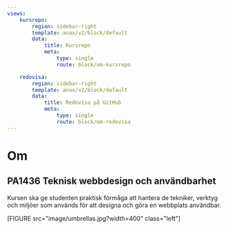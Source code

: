```yaml
---
views:
    kursrepo:
        region: sidebar-right
        template: anax/v2/block/default
        data:
            title: Kursrepo
            meta: 
                type: single
                route: block/om-kursrepo

    redovisa:
        region: sidebar-right
        template: anax/v2/block/default
        data:
            title: Redovisa på GitHub
            meta: 
                type: single
                route: block/om-redovisa
---
```



Om
=========================


PA1436 Teknisk webbdesign och användbarhet
----------------------------------------------------


Kursen ska ge studenten praktisk förmåga att hantera de tekniker, verktyg och miljöer som används för att designa och göra en webbplats användbar.


[FIGURE src="image/umbrellas.jpg?width=400" class="left"]